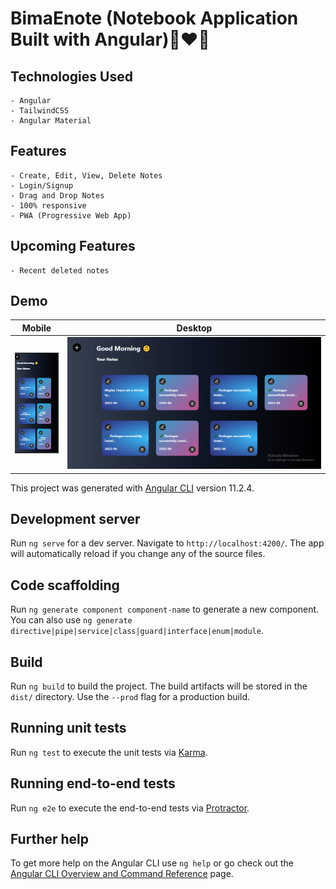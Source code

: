 # BimaEnote (Notebook Application Built with Angular)📝❤️‍🔥 

## Technologies Used

    - Angular
    - TailwindCSS
    - Angular Material

## Features

    - Create, Edit, View, Delete Notes
    - Login/Signup
    - Drag and Drop Notes
    - 100% responsive
    - PWA (Progressive Web App)

## Upcoming Features
    - Recent deleted notes

## Demo

| Mobile | Desktop |
| ------ | ------- |
| ![1](src/assets/imgSampleMobile.PNG) | ![1](src/assets/imgSample.PNG) |

This project was generated with [Angular CLI](https://github.com/angular/angular-cli) version 11.2.4.

## Development server

Run `ng serve` for a dev server. Navigate to `http://localhost:4200/`. The app will automatically reload if you change any of the source files.

## Code scaffolding

Run `ng generate component component-name` to generate a new component. You can also use `ng generate directive|pipe|service|class|guard|interface|enum|module`.

## Build

Run `ng build` to build the project. The build artifacts will be stored in the `dist/` directory. Use the `--prod` flag for a production build.

## Running unit tests

Run `ng test` to execute the unit tests via [Karma](https://karma-runner.github.io).

## Running end-to-end tests

Run `ng e2e` to execute the end-to-end tests via [Protractor](http://www.protractortest.org/).

## Further help

To get more help on the Angular CLI use `ng help` or go check out the [Angular CLI Overview and Command Reference](https://angular.io/cli) page.
